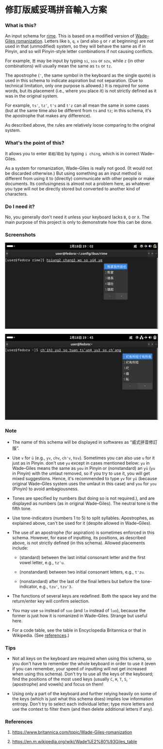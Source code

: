 # 修訂版威妥瑪拼音輸入方案

### What is this?

An input schema for [rime](https://github.com/rime/home). This is based on a modified version of [Wade–Giles romanization](https://www.britannica.com/topic/Wade-Giles-romanization).
Letters like `b`, `q`, `x` (and also `g` or `r` at beginning) are not used in that (unmodified) system, so they will behave the same as if in Pinyin, and so will Pinyin-style letter combinations if not causing conflicts.

For example, `思` may be input by typing `si`, `ssu` or `szu`, while `z` (in other combinations) will usually mean the same as `ts` or `tz`.

The apostrophe (`'`, the same symbol in the keyboard as the single quote) is used in this schema to indicate aspiration but not separation. (Due to technical limitation, only one purpose is allowed.) It is required for some words, but its placement (i.e., where you place it) is not strictly defined as it was in the original system.

For example, `ts'`, `tz'`, `t's` and `t'z` can all mean the same in some cases (but at the same time also be different from `ts` and `tz`; in this schema, it's the apostrophe that makes any difference).

As described above, the rules are relatively loose comparing to the original system.

### What's the point of this?

It allows you to enter `易經`/`易经` by typing `i ching`, which is in correct Wade–Giles.

As a system for romanization, Wade–Giles is really not good. (It would not be discarded otherwise.) But using something as an input method is different from using it to (directly) communicate with other people or make documents. Its confusingness is almost not a problem here, as whatever you type will not be directly stored but converted to another kind of characters.

### Do I need it?

No, you generally don't need it unless your keyboard lacks `B`, `Q` or `X`. The main purpose of this project is only to demonstrate how this can be done.

### Screenshots

![](screenshots/screenshot1.png)

![](screenshots/screenshot2.png)

### Note

* The name of this schema will be displayed in softwares as “威式拼音修訂版”.

* Use `v` for `ü` (e.g., `yv`, `chv`, `ch'v`, `hsv`). Sometimes you can also use `u` for it just as in Pinyin. don't use `yu` except in cases mentioned below: `yu` in Wade–Giles means the same as `you` in Pinyin or (nonstandard) an `yü` (`yu` in Pinyin) with the umlaut removed, so if you try to use it, you will get mixed suggestions. Hence, it's recommended to type `yv` for `yü` (because original Wade–Giles system uses the umlaut in this case) and `you` for `you` (Pinyin) to avoid ambagiousness.

* Tones are specified by numbers (but doing so is not required.), and are displayed as numbers (as in original Wade–Giles). The neutral tone is the fifth tone.

* Use tone-indicators (numbers 1 to 5) to split syllables. Apostrophes, as explained above, can't be used for it (despite allowed in Wade–Giles).

* The use of an apostrophe (for aspiration) is sometimes enforced in this schema. However, for ease of inputting, its positions, as described above, is not strictly defined (in this schema). Allowed placements include:

    * (standard) between the last initial consonant letter and the first vowel letter, e.g., `tz'u`.

    * (nonstandard) between two initial consonant letters, e.g., `t'zu`.

    * (nonstandard) after the last of the final letters but before the tone-indicator, e.g., `tzu'`, `tzu'3`.

* The functions of several keys are redefined. Both the space key and the return/enter key will confirm selection.

* You may use `so` instead of `suo` (and `lo` instead of `luo`), because the former is just how it is romanized in Wade–Giles. Strange but useful here.

* For a code table, see the table in Encyclopedia Britannica or that in Wikipedia. (See <a href="#References">references</a>.)

### Tips

* Not all keys on the keyboard are required when using this schema, so you don't have to remember the whole keyboard in order to use it (even if you can remember, your speed of inputting will not get increased when using this schema). Don't try to use all the keys of the keyboard; find the positions of the most used keys (usually `C`, `H`, `T`, `S`, `'` (apostrophe) and vowels) and focus on them!

* Using only a part of the keyboard and further relying heavily on some of the keys (which is just what this schema does) implies low information entropy. Don't try to select each individual letter; type more letters and use the context to filter them (and then delete additional letters if any).

### References

1. <https://www.britannica.com/topic/Wade-Giles-romanization>

2. <https://en.m.wikipedia.org/wiki/Wade%E2%80%93Giles_table>